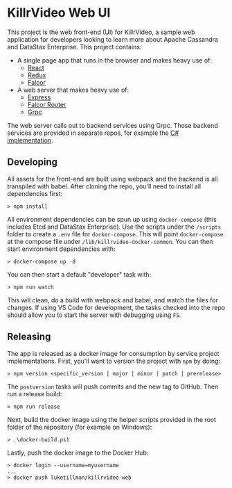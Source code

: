 # KillrVideo Web UI

This project is the web front-end (UI) for KillrVideo, a sample web application for developers looking
to learn more about Apache Cassandra and DataStax Enterprise. This project contains:
- A single page app that runs in the browser and makes heavy use of:
  - [React][1]
  - [Redux][2]
  - [Falcor][3]
- A web server that makes heavy use of:
  - [Express][4]
  - [Falcor Router][3]
  - [Grpc][5]
  
The web server calls out to backend services using Grpc. Those backend services are provided in separate
repos, for example the [C# implementation][6].

## Developing

All assets for the front-end are built using webpack and the backend is all transpiled with babel. After cloning 
the repo, you'll need to install all dependencies first:
```
> npm install
```
All environment dependencies can be spun up using `docker-compose` (this includes Etcd and DataStax Enterprise). Use
the scripts under the `/scripts` folder to create a `.env` file for `docker-compose`. This will point `docker-compose`
at the compose file under `/lib/killrvideo-docker-common`. You can then start environment dependencies with:
```
> docker-compose up -d
```
You can then start a default "developer" task with:
```
> npm run watch
```
This will clean, do a build with webpack and babel, and watch the files for changes. If using VS Code for development,
the tasks checked into the repo should allow you to start the server with debugging using `F5`.

## Releasing

The app is released as a docker image for consumption by service project implementations. First, you'll want to
version the project with `npm` by doing:
```
> npm version <specific_version | major | minor | patch | prerelease>
```
The `postversion` tasks will push commits and the new tag to GitHub. Then run a release build:
```
> npm run release
```
Next, build the docker image using the helper scripts provided in the root folder of the repository (for example
on Windows):
```
> .\docker-build.ps1
```
Lastly, push the docker image to the Docker Hub:
```
> docker login --username=myusername
...
> docker push luketillman/killrvideo-web
```


[0]: http://www.killrvideo.com
[1]: https://facebook.github.io/react/index.html
[2]: http://redux.js.org/
[3]: http://netflix.github.io/falcor
[4]: http://expressjs.com/
[5]: http://www.grpc.io/
[6]: https://github.com/luketillman/killrvideo-csharp
